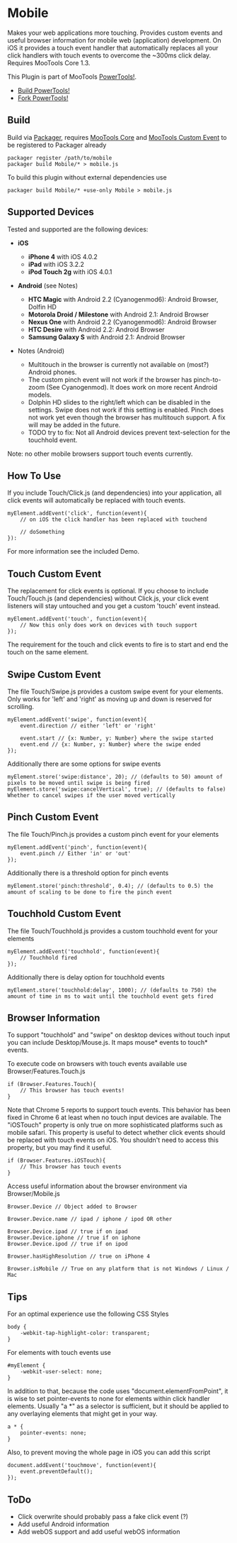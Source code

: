Mobile
======

Makes your web applications more touching. Provides custom events and useful browser information for mobile web (application) development. On iOS it provides a touch event handler that automatically replaces all your click handlers with touch events to overcome the ~300ms click delay. Requires MooTools Core 1.3.

This Plugin is part of MooTools [PowerTools!](http://cpojer.net/PowerTools).

* [Build PowerTools!](http://cpojer.net/PowerTools)
* [Fork PowerTools!](https://github.com/cpojer/PowerTools)

Build
-----

Build via [Packager](http://github.com/kamicane/packager), requires [MooTools Core](http://github.com/mootools/mootools-core) and [MooTools Custom Event](http://github.com/cpojer/mootools-custom-event) to be registered to Packager already

	packager register /path/to/mobile
	packager build Mobile/* > mobile.js

To build this plugin without external dependencies use

	packager build Mobile/* +use-only Mobile > mobile.js

Supported Devices
-----------------

Tested and supported are the following devices:

* **iOS**
  * **iPhone 4** with iOS 4.0.2
  * **iPad** with iOS 3.2.2
  * **iPod Touch 2g** with iOS 4.0.1

* **Android** (see Notes)
  * **HTC Magic** with Android 2.2 (Cyanogenmod6): Android Browser, Dolfin HD
  * **Motorola Droid / Milestone** with Android 2.1: Android Browser
  * **Nexus One** with Android 2.2 (Cyanogenmod6): Android Browser
  * **HTC Desire** with Android 2.2: Android Browser
  * **Samsung Galaxy S** with Android 2.1: Android Browser

* Notes (Android)
  * Multitouch in the browser is currently not available on (most?) Android phones.
  * The custom pinch event will not work if the browser has pinch-to-zoom (See Cyanogenmod). It does work on more recent Android models.
  * Dolphin HD slides to the right/left which can be disabled in the settings. Swipe does not work if this setting is enabled. Pinch does not work yet even though the browser has multitouch support. A fix will may be added in the future.
  *  TODO try to fix: Not all Android devices prevent text-selection for the touchhold event.

Note: no other mobile browsers support touch events currently.

How To Use
----------

If you include Touch/Click.js (and dependencies) into your application, all click events will automatically be replaced with touch events.

	myElement.addEvent('click', function(event){
		// on iOS the click handler has been replaced with touchend
		
		// doSomething
	}):

For more information see the included Demo.

Touch Custom Event
------------------

The replacement for click events is optional. If you choose to include Touch/Touch.js (and dependencies) without Click.js, your click event listeners will stay untouched and you get a custom 'touch' event instead.

	myElement.addEvent('touch', function(event){
		// Now this only does work on devices with touch support
	});

The requirement for the touch and click events to fire is to start and end the touch on the same element.

Swipe Custom Event
------------------

The file Touch/Swipe.js provides a custom swipe event for your elements. Only works for 'left' and 'right' as moving up and down is reserved for scrolling.

	myElement.addEvent('swipe', function(event){
		event.direction // either 'left' or 'right'

		event.start // {x: Number, y: Number} where the swipe started
		event.end // {x: Number, y: Number} where the swipe ended
	});

Additionally there are some options for swipe events

	myElement.store('swipe:distance', 20); // (defaults to 50) amount of pixels to be moved until swipe is being fired
	myElement.store('swipe:cancelVertical', true); // (defaults to false) Whether to cancel swipes if the user moved vertically

Pinch Custom Event
------------------

The file Touch/Pinch.js provides a custom pinch event for your elements

	myElement.addEvent('pinch', function(event){
		event.pinch // Either 'in' or 'out'
	});

Additionally there is a threshold option for pinch events

	myElement.store('pinch:threshold', 0.4); // (defaults to 0.5) the amount of scaling to be done to fire the pinch event

Touchhold Custom Event
----------------------

The file Touch/Touchhold.js provides a custom touchhold event for your elements

	myElement.addEvent('touchhold', function(event){
		// Touchhold fired
	});

Additionally there is delay option for touchhold events

	myElement.store('touchhold:delay', 1000); // (defaults to 750) the amount of time in ms to wait until the touchhold event gets fired

Browser Information
-------------------

To support "touchhold" and "swipe" on desktop devices without touch input you can include Desktop/Mouse.js. It maps mouse* events to touch* events.

To execute code on browsers with touch events available use Browser/Features.Touch.js

	if (Browser.Features.Touch){
		// This browser has touch events!
	}

Note that Chrome 5 reports to support touch events. This behavior has been fixed in Chrome 6 at least when no touch input devices are available. The "iOSTouch" property is only true on more sophisticated platforms such as mobile safari. This property is useful to detect whether click events should be replaced with touch events on iOS. You shouldn't need to access this property, but you may find it useful.

	if (Browser.Features.iOSTouch){
		// This browser has touch events 
	}

Access useful information about the browser environment via Browser/Mobile.js

	Browser.Device // Object added to Browser
	
	Browser.Device.name // ipad / iphone / ipod OR other
	
	Browser.Device.ipad // true if on ipad
	Browser.Device.iphone // true if on iphone
	Browser.Device.ipod // true if on ipod
	
	Browser.hasHighResolution // true on iPhone 4
	
	Browser.isMobile // True on any platform that is not Windows / Linux / Mac

Tips
----

For an optimal experience use the following CSS Styles

	body {
		-webkit-tap-highlight-color: transparent;
	}

For elements with touch events use

	#myElement {
		-webkit-user-select: none;
	}

In addition to that, because the code uses "document.elementFromPoint", it is wise to set pointer-events to none for elements within click handler elements. Usually "a *" as a selector is sufficient, but it should be applied to any overlaying elements that might get in your way.

	a * {
		pointer-events: none;
	}

Also, to prevent moving the whole page in iOS you can add this script

	document.addEvent('touchmove', function(event){
		event.preventDefault();
	});

ToDo
----

* Click overwrite should probably pass a fake click event (?)
* Add useful Android information
* Add webOS support and add useful webOS information
